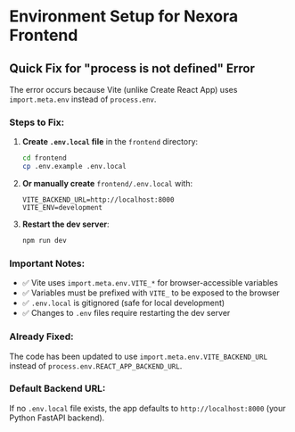 # Environment Setup for Nexora Frontend

## Quick Fix for "process is not defined" Error

The error occurs because Vite (unlike Create React App) uses `import.meta.env` instead of `process.env`.

### Steps to Fix:

1. **Create `.env.local` file** in the `frontend` directory:
   ```bash
   cd frontend
   cp .env.example .env.local
   ```

2. **Or manually create** `frontend/.env.local` with:
   ```env
   VITE_BACKEND_URL=http://localhost:8000
   VITE_ENV=development
   ```

3. **Restart the dev server**:
   ```bash
   npm run dev
   ```

### Important Notes:

- ✅ Vite uses `import.meta.env.VITE_*` for browser-accessible variables
- ✅ Variables must be prefixed with `VITE_` to be exposed to the browser
- ✅ `.env.local` is gitignored (safe for local development)
- ✅ Changes to `.env` files require restarting the dev server

### Already Fixed:

The code has been updated to use `import.meta.env.VITE_BACKEND_URL` instead of `process.env.REACT_APP_BACKEND_URL`.

### Default Backend URL:

If no `.env.local` file exists, the app defaults to `http://localhost:8000` (your Python FastAPI backend).
